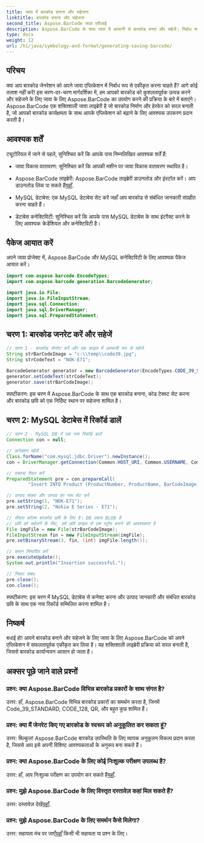 ```yaml
---
title: जावा में बारकोड बनाना और सहेजना
linktitle: बारकोड बनाना और सहेजना
second_title: Aspose.BarCode जावा एपीआई
description: Aspose.BarCode के साथ जावा में आसानी से बारकोड बनाएं और सहेजें। निर्बाध रूप से एकीकृत करें, उपस्थिति को अनुकूलित करें और व्यापक बारकोड समर्थन का आनंद लें।
type: docs
weight: 12
url: /hi/java/symbology-and-format/generating-saving-barcode/
---
```


## परिचय

क्या आप बारकोड जेनरेशन को अपने जावा एप्लिकेशन में निर्बाध रूप से एकीकृत करना चाहते हैं? आगे कोई तलाश नहीं करें! इस चरण-दर-चरण मार्गदर्शिका में, हम आपको बारकोड को कुशलतापूर्वक उत्पन्न करने और सहेजने के लिए जावा के लिए Aspose.BarCode का उपयोग करने की प्रक्रिया के बारे में बताएंगे। Aspose.BarCode एक शक्तिशाली जावा लाइब्रेरी है जो बारकोड निर्माण और हेरफेर को सरल बनाती है, जो आपको बारकोड कार्यक्षमता के साथ आपके एप्लिकेशन को बढ़ाने के लिए आवश्यक उपकरण प्रदान करती है।

## आवश्यक शर्तें

ट्यूटोरियल में जाने से पहले, सुनिश्चित करें कि आपके पास निम्नलिखित आवश्यक शर्तें हैं:

- जावा विकास वातावरण: सुनिश्चित करें कि आपकी मशीन पर जावा विकास वातावरण स्थापित है।

- Aspose.BarCode लाइब्रेरी: Aspose.BarCode लाइब्रेरी डाउनलोड और इंस्टॉल करें। आप डाउनलोड लिंक पा सकते हैं[यहाँ](https://releases.aspose.com/barcode/java/).

- MySQL डेटाबेस: एक MySQL डेटाबेस सेट करें जहाँ आप बारकोड से संबंधित जानकारी संग्रहीत करना चाहते हैं।

- डेटाबेस कनेक्टिविटी: सुनिश्चित करें कि आपके पास MySQL डेटाबेस के साथ इंटरैक्ट करने के लिए आवश्यक क्रेडेंशियल और कनेक्टिविटी है।

## पैकेज आयात करें

अपने जावा प्रोजेक्ट में, Aspose.BarCode और MySQL कनेक्टिविटी के लिए आवश्यक पैकेज आयात करें।

```java
import com.aspose.barcode.EncodeTypes;
import com.aspose.barcode.generation.BarcodeGenerator;

import java.io.File;
import java.io.FileInputStream;
import java.sql.Connection;
import java.sql.DriverManager;
import java.sql.PreparedStatement;
```

## चरण 1: बारकोड जनरेट करें और सहेजें

```java
// चरण 1 - बारकोड जेनरेट करें और एक फ़ाइल में अस्थायी रूप से सहेजें
String strBarCodeImage = "c:\\temp\\code39.jpg";
String strCodeText = "NOK-E71";

BarcodeGenerator generator = new BarcodeGenerator(EncodeTypes.CODE_39_STANDARD);
generator.setCodeText(strCodeText);
generator.save(strBarCodeImage);
```

स्पष्टीकरण: इस चरण में Aspose.BarCode के साथ एक बारकोड बनाना, कोड टेक्स्ट सेट करना और बारकोड छवि को एक निर्दिष्ट स्थान पर सहेजना शामिल है।

## चरण 2: MySQL डेटाबेस में रिकॉर्ड डालें

```java
// चरण 2 - MySQL DB में एक नया रिकॉर्ड डालें
Connection con = null;

// कनेक्शन खोलें
Class.forName("com.mysql.jdbc.Driver").newInstance();
con = DriverManager.getConnection(Common.HOST_URI, Common.USERNAME, Common.PASSWORD);

// वक्तव्य तैयार करें
PreparedStatement pre = con.prepareCall(
        "Insert INTO Product (ProductNumber, ProductName, BarCodeImage) " + "VALUES (?, ?, ?) ");

// उत्पाद संख्या और उत्पाद का नाम सेट करें
pre.setString(1, "NOK-E71");
pre.setString(2, "Nokia E Series - E71");

// तीसरा कॉलम बारकोड छवि के लिए है। DB प्रकार BLOB है
// छवि को सहेजने के लिए, हमें छवि फ़ाइल से एक स्ट्रीम बनाने की आवश्यकता है
File imgFile = new File(strBarCodeImage);
FileInputStream fin = new FileInputStream(imgFile);
pre.setBinaryStream(3, fin, (int) imgFile.length());

// कथन निष्पादित करें
pre.executeUpdate();
System.out.println("Insertion successful.");

// निकट संबंध
pre.close();
con.close();
```

स्पष्टीकरण: इस चरण में MySQL डेटाबेस से कनेक्ट करना और उत्पाद जानकारी और संबंधित बारकोड छवि के साथ एक नया रिकॉर्ड सम्मिलित करना शामिल है।

## निष्कर्ष

बधाई हो! आपने बारकोड बनाने और सहेजने के लिए जावा के लिए Aspose.BarCode को अपने एप्लिकेशन में सफलतापूर्वक एकीकृत कर लिया है। यह शक्तिशाली लाइब्रेरी प्रक्रिया को सरल बनाती है, जिससे बारकोड कार्यान्वयन आसान हो जाता है।

## अक्सर पूछे जाने वाले प्रश्नों

### प्रश्न: क्या Aspose.BarCode विभिन्न बारकोड प्रकारों के साथ संगत है?
उत्तर: हाँ, Aspose.BarCode विभिन्न बारकोड प्रकारों का समर्थन करता है, जिनमें Code_39_STANDARD, CODE_128, QR, और बहुत कुछ शामिल हैं।

### प्रश्न: क्या मैं जेनरेट किए गए बारकोड के स्वरूप को अनुकूलित कर सकता हूं?
उत्तर: बिल्कुल! Aspose.BarCode बारकोड उपस्थिति के लिए व्यापक अनुकूलन विकल्प प्रदान करता है, जिससे आप इसे अपनी विशिष्ट आवश्यकताओं के अनुरूप बना सकते हैं।

### प्रश्न: क्या Aspose.BarCode के लिए कोई निःशुल्क परीक्षण उपलब्ध है?
 उत्तर: हाँ, आप निःशुल्क परीक्षण का उपयोग कर सकते हैं[यहाँ](https://releases.aspose.com/).

### प्रश्न: मुझे Aspose.BarCode के लिए विस्तृत दस्तावेज़ कहां मिल सकते हैं?
 उत्तर: दस्तावेज़ देखें[यहाँ](https://reference.aspose.com/barcode/java/).

### प्रश्न: मुझे Aspose.BarCode के लिए समर्थन कैसे मिलेगा?
 उत्तर: सहायता मंच पर जाएँ[यहाँ](https://forum.aspose.com/c/barcode/13) किसी भी सहायता या प्रश्न के लिए।